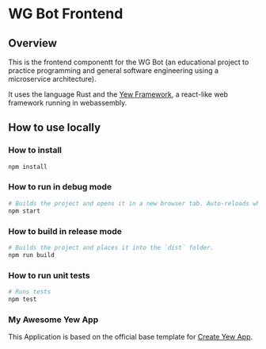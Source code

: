 # WG Bot Frontend

## Overview
This is the frontend componentt for the WG Bot  (an educational project to practice programming and general software engineering using a microservice architecture).

It uses the language Rust and the [Yew Framework](https://yew.rs), a react-like web framework running in webassembly.

## How to use locally

### How to install

```sh
npm install
```

### How to run in debug mode

```sh
# Builds the project and opens it in a new browser tab. Auto-reloads when the project changes.
npm start
```

### How to build in release mode

```sh
# Builds the project and places it into the `dist` folder.
npm run build
```

### How to run unit tests

```sh
# Runs tests
npm test
```

### My Awesome Yew App

This Application is based on the official base template for [Create Yew App](https://github.com/jetli/create-yew-app).
